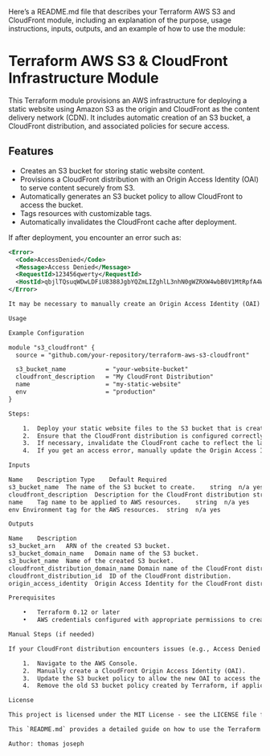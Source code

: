 Here’s a README.md file that describes your Terraform AWS S3 and CloudFront module, including an explanation of the purpose, usage instructions, inputs, outputs, and an example of how to use the module:

# Terraform AWS S3 & CloudFront Infrastructure Module

This Terraform module provisions an AWS infrastructure for deploying a static website using Amazon S3 as the origin and CloudFront as the content delivery network (CDN). It includes automatic creation of an S3 bucket, a CloudFront distribution, and associated policies for secure access.

## Features

- Creates an S3 bucket for storing static website content.
- Provisions a CloudFront distribution with an Origin Access Identity (OAI) to serve content securely from S3.
- Automatically generates an S3 bucket policy to allow CloudFront to access the bucket.
- Tags resources with customizable tags.
- Automatically invalidates the CloudFront cache after deployment.
  
If after deployment, you encounter an error such as:
```xml
<Error>
  <Code>AccessDenied</Code>
  <Message>Access Denied</Message>
  <RequestId>123456qwerty</RequestId>
  <HostId>qbjlTQsuqWDwLDFiU8388JgbYQZmLIZghlL3nhN0gWZRXW4wbB0V1MtRpfA4WP/DzrjrTxdgRc3DznoKuGsNww==</HostId>
</Error>

It may be necessary to manually create an Origin Access Identity (OAI) in the AWS console, update the S3 bucket policy with the correct OAI, and remove any old S3 bucket policy created by Terraform.

Usage

Example Configuration

module "s3_cloudfront" {
  source = "github.com/your-repository/terraform-aws-s3-cloudfront"

  s3_bucket_name           = "your-website-bucket"
  cloudfront_description   = "My CloudFront Distribution"
  name                     = "my-static-website"
  env                      = "production"
}

Steps:

	1.	Deploy your static website files to the S3 bucket that is created by this module.
	2.	Ensure that the CloudFront distribution is configured correctly to point to the S3 bucket.
	3.	If necessary, invalidate the CloudFront cache to reflect the latest changes to your website.
	4.	If you get an access error, manually update the Origin Access Identity in the AWS console and update the bucket policy accordingly.

Inputs

Name	Description	Type	Default	Required
s3_bucket_name	The name of the S3 bucket to create.	string	n/a	yes
cloudfront_description	Description for the CloudFront distribution	string	n/a	yes
name	Tag name to be applied to AWS resources.	string	n/a	yes
env	Environment tag for the AWS resources.	string	n/a	yes

Outputs

Name	Description
s3_bucket_arn	ARN of the created S3 bucket.
s3_bucket_domain_name	Domain name of the S3 bucket.
s3_bucket_name	Name of the created S3 bucket.
cloudfront_distribution_domain_name	Domain name of the CloudFront distribution.
cloudfront_distribution_id	ID of the CloudFront distribution.
origin_access_identity	Origin Access Identity for the CloudFront distribution.

Prerequisites

	•	Terraform 0.12 or later
	•	AWS credentials configured with appropriate permissions to create S3 buckets, CloudFront distributions, and policies.

Manual Steps (if needed)

If your CloudFront distribution encounters issues (e.g., Access Denied errors), follow these steps:

	1.	Navigate to the AWS Console.
	2.	Manually create a CloudFront Origin Access Identity (OAI).
	3.	Update the S3 bucket policy to allow the new OAI to access the S3 bucket.
	4.	Remove the old S3 bucket policy created by Terraform, if applicable.

License

This project is licensed under the MIT License - see the LICENSE file for details.

This `README.md` provides a detailed guide on how to use the Terraform module, the inputs and outputs, and includes an example configuration to help users quickly integrate it into their own projects. The "Manual Steps" section gives clear instructions in case the CloudFront distribution faces any issues with access.

Author: thomas joseph